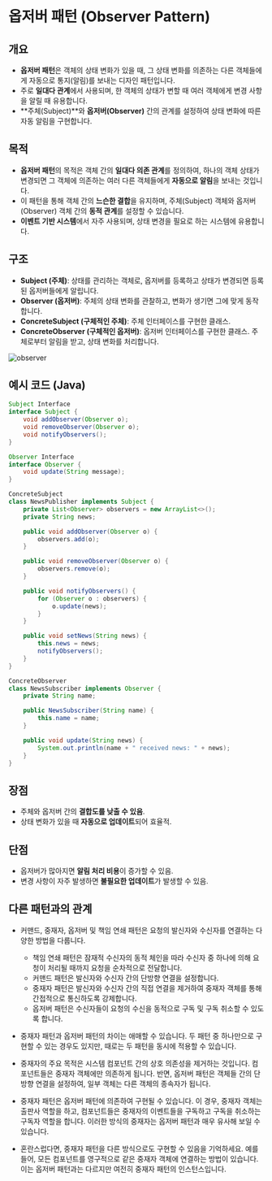 # 옵저버 패턴 (Observer Pattern)

## 개요
- **옵저버 패턴**은 객체의 상태 변화가 있을 때, 그 상태 변화를 의존하는 다른 객체들에게 자동으로 통지(알림)를 보내는 디자인 패턴입니다.
- 주로 **일대다 관계**에서 사용되며, 한 객체의 상태가 변할 때 여러 객체에게 변경 사항을 알릴 때 유용합니다.
- **주체(Subject)**와 **옵저버(Observer)** 간의 관계를 설정하여 상태 변화에 따른 자동 알림을 구현합니다.

## 목적
- **옵저버 패턴**의 목적은 객체 간의 **일대다 의존 관계**를 정의하여, 하나의 객체 상태가 변경되면 그 객체에 의존하는 여러 다른 객체들에게 **자동으로 알림**을 보내는 것입니다.
- 이 패턴을 통해 객체 간의 **느슨한 결합**을 유지하며, 주체(Subject) 객체와 옵저버(Observer) 객체 간의 **동적 관계**를 설정할 수 있습니다.
- **이벤트 기반 시스템**에서 자주 사용되며, 상태 변경을 필요로 하는 시스템에 유용합니다.


## 구조
- **Subject (주체)**: 상태를 관리하는 객체로, 옵저버를 등록하고 상태가 변경되면 등록된 옵저버들에게 알립니다.
- **Observer (옵저버)**: 주체의 상태 변화를 관찰하고, 변화가 생기면 그에 맞게 동작합니다.
- **ConcreteSubject (구체적인 주체)**: 주체 인터페이스를 구현한 클래스.
- **ConcreteObserver (구체적인 옵저버)**: 옵저버 인터페이스를 구현한 클래스. 주체로부터 알림을 받고, 상태 변화를 처리합니다.

![observer](https://github.com/user-attachments/assets/97257eb8-511b-44db-9e5d-4f04d050d3d5)


## 예시 코드 (Java)

``` java
Subject Interface
interface Subject {
    void addObserver(Observer o);
    void removeObserver(Observer o);
    void notifyObservers();
}

Observer Interface
interface Observer {
    void update(String message);
}

ConcreteSubject
class NewsPublisher implements Subject {
    private List<Observer> observers = new ArrayList<>();
    private String news;

    public void addObserver(Observer o) {
        observers.add(o);
    }

    public void removeObserver(Observer o) {
        observers.remove(o);
    }

    public void notifyObservers() {
        for (Observer o : observers) {
            o.update(news);
        }
    }

    public void setNews(String news) {
        this.news = news;
        notifyObservers();
    }
}

ConcreteObserver
class NewsSubscriber implements Observer {
    private String name;

    public NewsSubscriber(String name) {
        this.name = name;
    }

    public void update(String news) {
        System.out.println(name + " received news: " + news);
    }
}
```

## 장점
- 주체와 옵저버 간의 **결합도를 낮출 수 있음**.
- 상태 변화가 있을 때 **자동으로 업데이트**되어 효율적.

## 단점
- 옵저버가 많아지면 **알림 처리 비용**이 증가할 수 있음.
- 변경 사항이 자주 발생하면 **불필요한 업데이트**가 발생할 수 있음.

## 다른 패턴과의 관계
- 커맨드, 중재자, 옵저버 및 책임 연쇄 패턴은 요청의 발신자와 수신자를 연결하는 다양한 방법을 다룹니다.

  - 책임 연쇄 패턴은 잠재적 수신자의 동적 체인을 따라 수신자 중 하나에 의해 요청이 처리될 때까지 요청을 순차적으로 전달합니다.
  - 커맨드 패턴은 발신자와 수신자 간의 단방향 연결을 설정합니다.
  - 중재자 패턴은 발신자와 수신자 간의 직접 연결을 제거하여 중재자 객체를 통해 간접적으로 통신하도록 강제합니다.
  - 옵저버 패턴은 수신자들이 요청의 수신을 동적으로 구독 및 구독 취소할 수 있도록 합니다.

- 중재자 패턴과 옵저버 패턴의 차이는 애매할 수 있습니다. 두 패턴 중 하나만으로 구현할 수 있는 경우도 있지만, 때로는 두 패턴을 동시에 적용할 수 있습니다.

- 중재자의 주요 목적은 시스템 컴포넌트 간의 상호 의존성을 제거하는 것입니다. 컴포넌트들은 중재자 객체에만 의존하게 됩니다. 반면, 옵저버 패턴은 객체들 간의 단방향 연결을 설정하여, 일부 객체는 다른 객체의 종속자가 됩니다.

- 중재자 패턴은 옵저버 패턴에 의존하여 구현될 수 있습니다. 이 경우, 중재자 객체는 출판사 역할을 하고, 컴포넌트들은 중재자의 이벤트들을 구독하고 구독을 취소하는 구독자 역할을 합니다. 이러한 방식의 중재자는 옵저버 패턴과 매우 유사해 보일 수 있습니다.

- 혼란스럽다면, 중재자 패턴을 다른 방식으로도 구현할 수 있음을 기억하세요. 예를 들어, 모든 컴포넌트를 영구적으로 같은 중재자 객체에 연결하는 방법이 있습니다. 이는 옵저버 패턴과는 다르지만 여전히 중재자 패턴의 인스턴스입니다.
